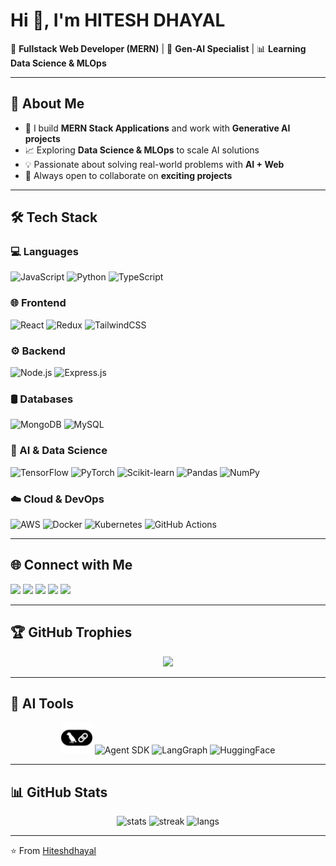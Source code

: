 
# Hi 👋, I'm HITESH DHAYAL

🚀 **Fullstack Web Developer (MERN)** | 🤖 **Gen-AI Specialist** | 📊 **Learning Data Science & MLOps**

---

## 🌟 About Me  
- 🔭 I build **MERN Stack Applications** and work with **Generative AI projects**  
- 📈 Exploring **Data Science & MLOps** to scale AI solutions  
- 💡 Passionate about solving real-world problems with **AI + Web**  
- 🎯 Always open to collaborate on **exciting projects**  

---

## 🛠️ Tech Stack  

### 💻 Languages  
![JavaScript](https://img.shields.io/badge/JavaScript-F7DF1E?style=for-the-badge&logo=javascript&logoColor=black)  ![Python](https://img.shields.io/badge/Python-3776AB?style=for-the-badge&logo=python&logoColor=white)  ![TypeScript](https://img.shields.io/badge/TypeScript-3178C6?style=for-the-badge&logo=typescript&logoColor=white)  

### 🌐 Frontend  
![React](https://img.shields.io/badge/React-20232A?style=for-the-badge&logo=react&logoColor=61DAFB)  ![Redux](https://img.shields.io/badge/Redux-764ABC?style=for-the-badge&logo=redux&logoColor=white)  ![TailwindCSS](https://img.shields.io/badge/Tailwind_CSS-38B2AC?style=for-the-badge&logo=tailwind-css&logoColor=white)  

### ⚙️ Backend  
![Node.js](https://img.shields.io/badge/Node.js-339933?style=for-the-badge&logo=node.js&logoColor=white)  ![Express.js](https://img.shields.io/badge/Express.js-000000?style=for-the-badge&logo=express&logoColor=white)  

### 🛢️ Databases  
![MongoDB](https://img.shields.io/badge/MongoDB-4EA94B?style=for-the-badge&logo=mongodb&logoColor=white)  ![MySQL](https://img.shields.io/badge/MySQL-4479A1?style=for-the-badge&logo=mysql&logoColor=white)  

### 🤖 AI & Data Science  
![TensorFlow](https://img.shields.io/badge/TensorFlow-FF6F00?style=for-the-badge&logo=tensorflow&logoColor=white)  ![PyTorch](https://img.shields.io/badge/PyTorch-EE4C2C?style=for-the-badge&logo=pytorch&logoColor=white)  ![Scikit-learn](https://img.shields.io/badge/Scikit--Learn-F7931E?style=for-the-badge&logo=scikit-learn&logoColor=white)  ![Pandas](https://img.shields.io/badge/Pandas-150458?style=for-the-badge&logo=pandas&logoColor=white)  ![NumPy](https://img.shields.io/badge/Numpy-013243?style=for-the-badge&logo=numpy&logoColor=white)  

### ☁️ Cloud & DevOps  
![AWS](https://img.shields.io/badge/Amazon_AWS-232F3E?style=for-the-badge&logo=amazon-aws&logoColor=white)  ![Docker](https://img.shields.io/badge/Docker-2496ED?style=for-the-badge&logo=docker&logoColor=white)  ![Kubernetes](https://img.shields.io/badge/Kubernetes-326CE5?style=for-the-badge&logo=kubernetes&logoColor=white)  ![GitHub Actions](https://img.shields.io/badge/GitHub_Actions-2088FF?style=for-the-badge&logo=github-actions&logoColor=white)  

---

## 🌐 Connect with Me  

<p align="left">
  <a href="https://github.com/your-username" target="_blank"><img src="https://img.shields.io/badge/GitHub-100000?style=for-the-badge&logo=github&logoColor=white"/></a>
  <a href="https://www.linkedin.com/in/your-linkedin" target="_blank"><img src="https://img.shields.io/badge/LinkedIn-0A66C2?style=for-the-badge&logo=linkedin&logoColor=white"/></a>
  <a href="https://twitter.com/your-twitter" target="_blank"><img src="https://img.shields.io/badge/Twitter-1DA1F2?style=for-the-badge&logo=twitter&logoColor=white"/></a>
  <a href="https://youtube.com/@your-youtube" target="_blank"><img src="https://img.shields.io/badge/YouTube-FF0000?style=for-the-badge&logo=youtube&logoColor=white"/></a>
  <a href="https://your-portfolio.com" target="_blank"><img src="https://img.shields.io/badge/Portfolio-000000?style=for-the-badge&logo=vercel&logoColor=white"/></a>
</p>

---

## 🏆 GitHub Trophies  
<p align="center">
  <img src="https://github-profile-trophy.vercel.app/?username=your-username&theme=radical&no-frame=false&no-bg=true&margin-w=4"/>
</p>

---

## 🤖 AI Tools  

<p align="center">
  <img src="https://raw.githubusercontent.com/simple-icons/simple-icons/develop/icons/langchain.svg" alt="LangChain" width="50" height="50"/>  
  <img src="https://raw.githubusercontent.com/simple-icons/simple-icons/develop/icons/openai.svg" alt="Agent SDK" width="50" height="50"/>  
  <img src="https://avatars.githubusercontent.com/u/154766717?s=200&v=4" alt="LangGraph" width="50" height="50"/>  
  <img src="https://huggingface.co/front/assets/huggingface_logo-noborder.svg" alt="HuggingFace" width="50" height="50"/>  
</p>

---

## 📊 GitHub Stats  

<p align="center">
  <img src="https://github-readme-stats.vercel.app/api?username=your-username&show_icons=true&theme=radical" alt="stats"/>
  <img src="https://github-readme-streak-stats.herokuapp.com/?user=your-username&theme=radical" alt="streak"/>
  <img src="https://github-readme-stats.vercel.app/api/top-langs/?username=your-username&layout=compact&theme=radical" alt="langs"/>
</p>

---

⭐️ From [Hiteshdhayal](https://github.com/hiteshdhayal)  
